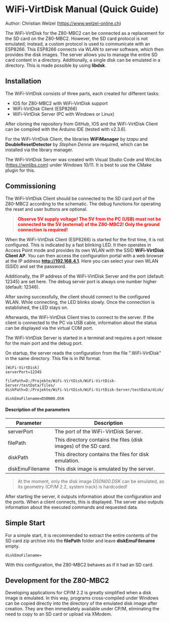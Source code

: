 # WiFi-VirtDisk Manual (Quick Guide)

Author: Christian Welzel (https://www.welzel-online.ch)

The WiFi-VirtDisk for the Z80-MBC2 can be connected as a replacement for the SD card on the Z80-MBC2. However, the SD card protocol is not emulated; instead, a custom protocol is used to communicate with an ESP8266. This ESP8266 connects via WLAN to server software, which then provides the disk images. The server allows you to manage the entire SD card content in a directory. Additionally, a single disk can be emulated in a directory. This is made possible by using **libdsk**.

## Installation

The WiFi-VirtDisk consists of three parts, each created for different tasks:
* IOS for Z80-MBC2 with WiFi-VirtDisk support
* WiFi-VirtDisk Client (ESP8266)
* WiFi-VirtDisk Server (PC with Windows or Linux)

After cloning the repository from GitHub, IOS and the WiFi-VirtDisk Client can be compiled with the Arduino IDE (tested with v2.3.6).

For the WiFi-VirtDisk Client, the libraries **WiFiManager** by *tzapu* and **DoubleResetDetector** by *Stephen Denne* are required, which can be installed via the library manager.

The WiFi-VirtDisk Server was created with Visual Studio Code and WinLibs (https://winlibs.com) under Windows 10/11. It is best to use the CMake plugin for this.


## Commissioning

The WiFi-VirtDisk Client should be connected to the SD card port of the Z80-MBC2 according to the schematic. The debug functions for operating the reset and user buttons are optional.

> <span style="color: red;">**Observe 5V supply voltage! The 5V from the PC (USB) must not be connected to the 5V (external) of the Z80-MBC2! Only the ground connection is required!**</span>

When the WiFi-VirtDisk Client (ESP8266) is started for the first time, it is not configured. This is indicated by a fast blinking LED. It then operates in Access Point mode and provides its own WLAN with the SSID **WiFi-VirtDisk Client AP**. You can then access the configuration portal with a web browser at the IP address **http://192.168.4.1**. Here you can select your own WLAN (SSID) and set the password.

Additionally, the IP address of the WiFi-VirtDisk Server and the port (default: 12345) are set here. The debug server port is always one number higher (default: 12346).

After saving successfully, the client should connect to the configured WLAN. While connecting, the LED blinks slowly. Once the connection is established, the LED stays on.

Afterwards, the WiFi-VirtDisk Client tries to connect to the server. If the client is connected to the PC via USB cable, information about the status can be displayed via the virtual COM port.

The WiFi-VirtDisk Server is started in a terminal and requires a port release for the main port and the debug port.

On startup, the server reads the configuration from the file ".WiFi-VirtDisk" in the same directory. This file is in INI format.

    [WiFi-VirtDisk]
    serverPort=12345

    filePath=D:/Projekte/WiFi-VirtDisk/WiFi-VirtDisk-Server/testData/files/
    diskPath=D:/Projekte/WiFi-VirtDisk/WiFi-VirtDisk-Server/testData/disk/

    diskEmuFilename=DS0N00.DSK

#### Description of the parameters

| Parameter       | Description                                                                 |
|-----------------|------------------------------------------------------------------------------|
| serverPort      | The port of the WiFi-VirtDisk Server.                                       |
| filePath        | This directory contains the files (disk images) of the SD card.             |
| diskPath        | This directory contains the files for disk emulation.                       |
| diskEmuFilename | This disk image is emulated by the server.                                  |

> At the moment, only the disk image *DS0N00.DSK* can be emulated, as its geometry (CP/M 2.2, system track) is hardcoded!

After starting the server, it outputs information about the configuration and the ports. When a client connects, this is displayed. The server also outputs information about the executed commands and requested data.

## Simple Start

For a simple start, it is recommended to extract the entire contents of the SD card zip archive into the **filePath** folder and leave **diskEmuFilename** empty.

    diskEmuFilename=

With this configuration, the Z80-MBC2 behaves as if it had an SD card.

<div style="page-break-after: always;"></div>

## Development for the Z80-MBC2

Developing applications for CP/M 2.2 is greatly simplified when a disk image is emulated. In this way, programs cross-compiled under Windows can be copied directly into the directory of the emulated disk image after creation. They are then immediately available under CP/M, eliminating the need to copy to an SD card or upload via XModem.
